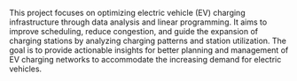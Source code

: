 This project focuses on optimizing electric vehicle (EV) charging infrastructure through data analysis and linear programming. It aims to improve scheduling, reduce congestion, and guide the expansion of charging stations by analyzing charging patterns and station utilization. The goal is to provide actionable insights for better planning and management of EV charging networks to accommodate the increasing demand for electric vehicles.
